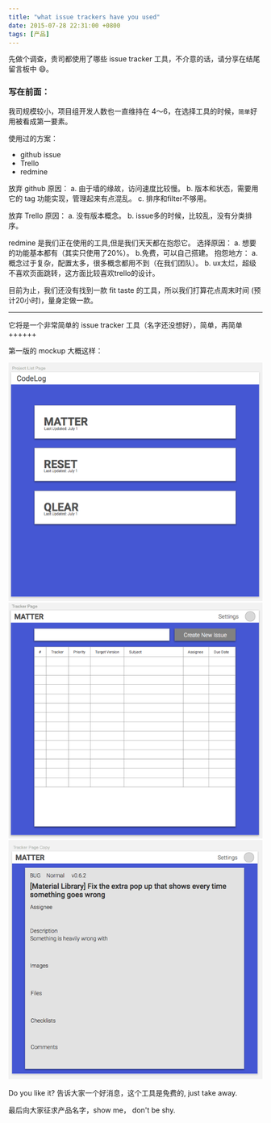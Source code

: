 ```yaml
---
title: "what issue trackers have you used"
date: 2015-07-28 22:31:00 +0800
tags: [产品]
---
```


先做个调查，贵司都使用了哪些 issue tracker 工具，不介意的话，请分享在结尾留言板中 :smile:。

### 写在前面：  
我司规模较小，项目组开发人数也一直维持在 4～6，在选择工具的时候，`简单`好用被看成第一要素。

使用过的方案：

- github issue
- Trello
- redmine

放弃 github 原因：
a. 由于墙的缘故，访问速度比较慢。
b. 版本和状态，需要用它的 tag 功能实现，管理起来有点混乱。
c. 排序和filter不够用。

放弃 Trello 原因：
a. 没有版本概念。
b. issue多的时候，比较乱，没有分类排序。

redmine 是我们正在使用的工具,但是我们天天都在抱怨它。 选择原因： a. 想要的功能基本都有（其实只使用了20%）。 b.免费，可以自己搭建。 抱怨地方： a. 概念过于复杂，配置太多，很多概念都用不到（在我们团队）。 b. ux太烂，超级不喜欢页面跳转，这方面比较喜欢trello的设计。

目前为止，我们还没有找到一款 fit taste 的工具，所以我们打算花点周末时间 (预计20小时)，量身定做一款。

--------
它将是一个非常简单的 issue tracker 工具（名字还没想好），简单，再简单 ++++++

第一版的 mockup 大概这样：

![codeLog_tracker](/images/codeLog_project-list-page.png)
![codeLog_tracker](/images/codeLog_tracker-page.png)
![codeLog_tracker](/images/codeLog_card-show-page.png)

Do you like it? 告诉大家一个好消息，这个工具是免费的, just take away.

最后向大家征求产品名字，show me， don't be shy.
